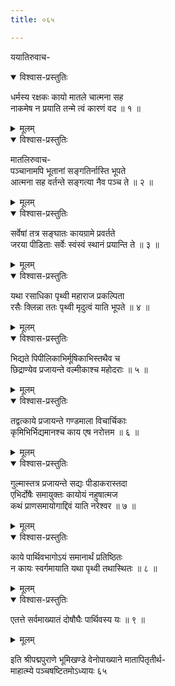 ```yaml
---
title: ०६५

---
```

ययातिरुवाच-  

<details open><summary>विश्वास-प्रस्तुतिः</summary>

धर्मस्य रक्षकः कायो मातले चात्मना सह  
नाकमेष न प्रयाति तन्मे त्वं कारणं वद ॥ १ ॥
</details>

<details><summary>मूलम्</summary>

धर्मस्य रक्षकः कायो मातले चात्मना सह  
नाकमेष न प्रयाति तन्मे त्वं कारणं वद ॥ १ ॥
</details>



<details open><summary>विश्वास-प्रस्तुतिः</summary>

मातलिरुवाच-  
पञ्चानामपि भूतानां सङ्गतिर्नास्ति भूपते  
आत्मना सह वर्तन्ते सङ्गत्या नैव पञ्च ते ॥ २ ॥
</details>

<details><summary>मूलम्</summary>

मातलिरुवाच-  
पञ्चानामपि भूतानां सङ्गतिर्नास्ति भूपते  
आत्मना सह वर्तन्ते सङ्गत्या नैव पञ्च ते ॥ २ ॥
</details>



<details open><summary>विश्वास-प्रस्तुतिः</summary>

सर्वेषां तत्र सङ्घातः कायग्रामे प्रवर्तते  
जरया पीडिताः सर्वेः स्वंस्वं स्थानं प्रयान्ति ते ॥ ३ ॥
</details>

<details><summary>मूलम्</summary>

सर्वेषां तत्र सङ्घातः कायग्रामे प्रवर्तते  
जरया पीडिताः सर्वेः स्वंस्वं स्थानं प्रयान्ति ते ॥ ३ ॥
</details>



<details open><summary>विश्वास-प्रस्तुतिः</summary>

यथा रसाधिका पृथ्वी महाराज प्रकल्पिता  
रसैः क्लिन्ना ततः पृथ्वी मृदुत्वं याति भूपते ॥ ४ ॥
</details>

<details><summary>मूलम्</summary>

यथा रसाधिका पृथ्वी महाराज प्रकल्पिता  
रसैः क्लिन्ना ततः पृथ्वी मृदुत्वं याति भूपते ॥ ४ ॥
</details>



<details open><summary>विश्वास-प्रस्तुतिः</summary>

भिद्यते पिपीलिकाभिर्मूषिकाभिस्तथैव च  
छिद्राण्येव प्रजायन्ते वल्मीकाश्च महोदराः ॥ ५ ॥
</details>

<details><summary>मूलम्</summary>

भिद्यते पिपीलिकाभिर्मूषिकाभिस्तथैव च  
छिद्राण्येव प्रजायन्ते वल्मीकाश्च महोदराः ॥ ५ ॥
</details>



<details open><summary>विश्वास-प्रस्तुतिः</summary>

तद्वत्काये प्रजायन्ते गण्डमाला विचार्चिकाः  
कृमिभिर्भिद्यमानश्च काय एष नरोत्तम ॥ ६ ॥
</details>

<details><summary>मूलम्</summary>

तद्वत्काये प्रजायन्ते गण्डमाला विचार्चिकाः  
कृमिभिर्भिद्यमानश्च काय एष नरोत्तम ॥ ६ ॥
</details>



<details open><summary>विश्वास-प्रस्तुतिः</summary>

गुल्मास्तत्र प्रजायन्ते सद्यः पीडाकरास्तदा  
एभिर्दोषैः समायुक्तः कायोयं नहुषात्मज  
कथं प्राणसमायोगाद्दिवं याति नरेश्वर ॥ ७ ॥
</details>

<details><summary>मूलम्</summary>

गुल्मास्तत्र प्रजायन्ते सद्यः पीडाकरास्तदा  
एभिर्दोषैः समायुक्तः कायोयं नहुषात्मज  
कथं प्राणसमायोगाद्दिवं याति नरेश्वर ॥ ७ ॥
</details>



<details open><summary>विश्वास-प्रस्तुतिः</summary>

काये पार्थिवभागोऽयं समानार्थं प्रतिष्ठितः  
न कायः स्वर्गमायाति यथा पृथ्वी तथास्थितः ॥ ८ ॥
</details>

<details><summary>मूलम्</summary>

काये पार्थिवभागोऽयं समानार्थं प्रतिष्ठितः  
न कायः स्वर्गमायाति यथा पृथ्वी तथास्थितः ॥ ८ ॥
</details>



<details open><summary>विश्वास-प्रस्तुतिः</summary>

एतत्ते सर्वमाख्यातं दोषौघैः पार्थिवस्य यः ॥ ९ ॥
</details>

<details><summary>मूलम्</summary>

एतत्ते सर्वमाख्यातं दोषौघैः पार्थिवस्य यः ॥ ९ ॥
</details>


 इति श्रीपद्मपुराणे भूमिखण्डे वेनोपाख्याने मातापितृतीर्थ-  
माहात्म्ये पञ्चषष्टितमोऽध्यायः ६५